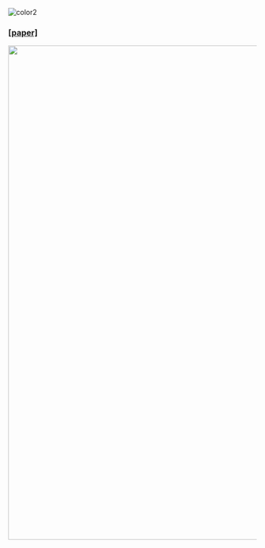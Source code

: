 
![color2](https://user-images.githubusercontent.com/16056485/41094425-8f57fb3e-6a4e-11e8-843e-a7f340199ad4.png)
### [[paper]](https://arxiv.org/pdf/1804.02199.pdf)

<img src="https://github.com/yaxingwang/Mix-and-match-networks/tree/master/color/visualization_color/color2.png" width="1000px"/>
